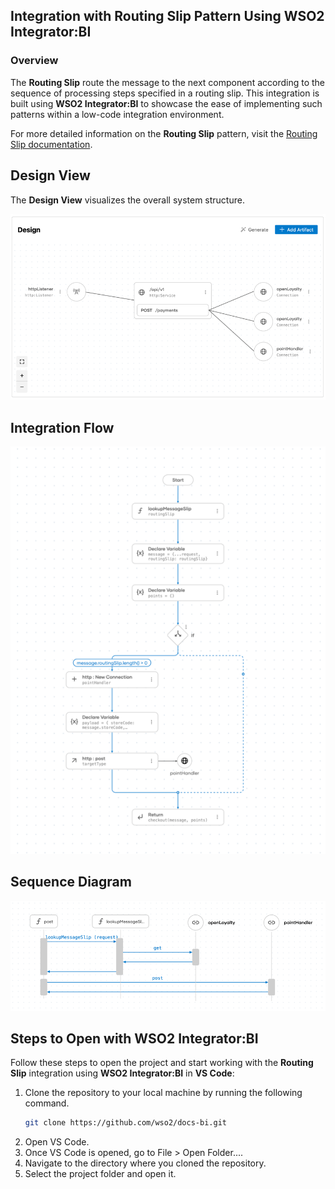 ## Integration with Routing Slip Pattern Using WSO2 Integrator:BI

### Overview

The **Routing Slip** route the message to the next component according to the sequence of processing steps specified in a routing slip.
This integration is built using **WSO2 Integrator:BI** to showcase the ease of implementing such patterns within a low-code integration environment.

For more detailed information on the **Routing Slip** pattern, visit the [Routing Slip documentation](https://www.enterpriseintegrationpatterns.com/patterns/messaging/RoutingTable.html).

## Design View

The **Design View** visualizes the overall system structure.

![Design View](design.png)

## Integration Flow

![Flow Diagram](flow.png)

## Sequence Diagram

![Flow Diagram](sequence.png)

## Steps to Open with WSO2 Integrator:BI

Follow these steps to open the project and start working with the **Routing Slip** integration using **WSO2 Integrator:BI** in **VS Code**:

1. Clone the repository to your local machine by running the following command.
   ```bash
   git clone https://github.com/wso2/docs-bi.git

2. Open VS Code.
3. Once VS Code is opened, go to File > Open Folder....
4. Navigate to the directory where you cloned the repository.
5. Select the project folder and open it.
